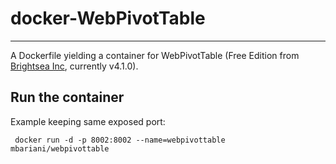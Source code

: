 # docker-WebPivotTable
----

A Dockerfile yielding a container for WebPivotTable (Free Edition from [Brightsea Inc][1], currently v4.1.0).


Run the container
-----------------
Example keeping same exposed port:

     docker run -d -p 8002:8002 --name=webpivottable mbariani/webpivottable


[1]: http://webpivottable.com
